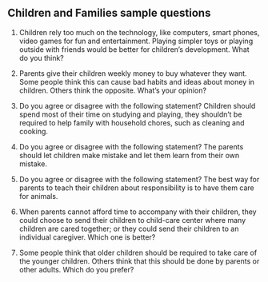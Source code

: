 ## Children and Families sample questions

1. Children rely too much on the technology, like computers, smart phones, video games for fun and entertainment. Playing simpler toys or playing outside with friends would be better for children’s development. What do you think?

2. Parents give their children weekly money to buy whatever they want. Some people think this can cause bad habits and ideas about money in children. Others think the opposite. What’s your opinion?

3. Do you agree or disagree with the following statement?
Children should spend most of their time on studying and playing, they shouldn’t be required to help family with household chores, such as cleaning and cooking.

4. Do you agree or disagree with the following statement?
The parents should let children make mistake and let them learn from their own mistake.

5. Do you agree or disagree with the following statement?
The best way for parents to teach their children about responsibility is to have them care for animals.

6. When parents cannot afford time to accompany with their children, they could choose to send their children to child-care center where many children are cared together; or they could send their children to an individual caregiver. Which one is better?

7. Some people think that older children should be required to take care of the younger children. Others think that this should be done by parents or other adults. Which do you prefer?